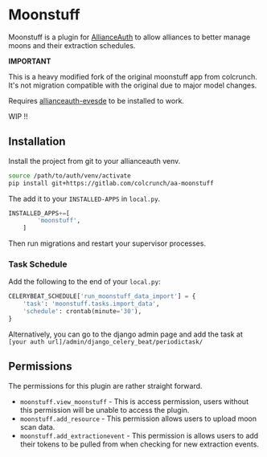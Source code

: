 # Moonstuff

Moonstuff is a plugin for [AllianceAuth](https://gitlab.com/allianceauth/allianceauth) to allow alliances to better manage moons and their
extraction schedules.

**IMPORTANT**

This is a heavy modified fork of the original moonstuff app from colcrunch. It's not migration compatible with the original due to major model changes. 

Requires [allianceauth-evesde](https://gitlab.com/ErikKalkoken/allianceauth-evesde) to be installed to work.

WIP !!

## Installation

Install the project from git to your allianceauth venv.

```bash
source /path/to/auth/venv/activate
pip install git+https://gitlab.com/colcrunch/aa-moonstuff
```

The add it to your `INSTALLED-APPS` in `local.py`.
```python
INSTALLED_APPS+=[
        'moonstuff',
    ]
```

Then run migrations and restart your supervisor processes.

### Task Schedule
Add the following to the end of your `local.py`:
```python
CELERYBEAT_SCHEDULE['run_moonstuff_data_import'] = {
    'task': 'moonstuff.tasks.import_data',
    'schedule': crontab(minute='30'),
}
```

Alternatively, you can go to the django admin page and add the task at `[your auth url]/admin/django_celery_beat/periodictask/` 

## Permissions

The permissions for this plugin are rather straight forward.

* `moonstuff.view_moonstuff` - This is access permission, users without this permission will be unable to access the plugin.
* `moonstuff.add_resource` - This permission allows users to upload moon scan data.
* `moonstuff.add_extractionevent` - This permission is allows users to add their tokens to be pulled from when checking for new extraction events. 
 